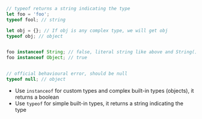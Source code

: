 ```ts
// typeof returns a string indicating the type
let foo = 'foo';
typeof fool; // string

let obj = {}; // If obj is any complex type, we will get obj
typeof obj; // object


foo instanceof String; // false, literal string like above and String() are seperate
foo instanceof Object; // true


// official behavioural error, should be null
typeof null; // object
```

* Use `instanceof` for custom types and complex built-in types (objects), it returns a boolean
* Use `typeof` for simple built-in types, it returns a string indicating the type
